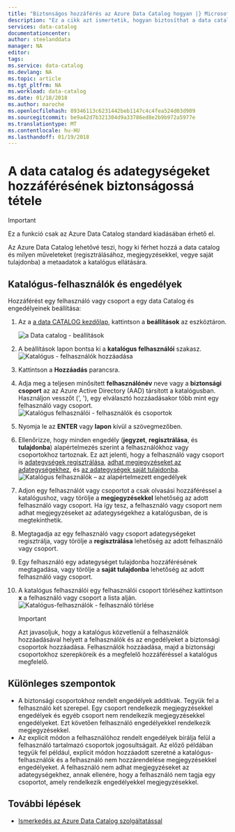```yaml
---
title: "Biztonságos hozzáférés az Azure Data Catalog hogyan |} Microsoft Docs"
description: "Ez a cikk azt ismertetik, hogyan biztosíthat a data catalog és az adategységeket."
services: data-catalog
documentationcenter: 
author: steelanddata
manager: NA
editor: 
tags: 
ms.service: data-catalog
ms.devlang: NA
ms.topic: article
ms.tgt_pltfrm: NA
ms.workload: data-catalog
ms.date: 01/18/2018
ms.author: maroche
ms.openlocfilehash: 89346113c6231442beb1147c4c4fea524d03d909
ms.sourcegitcommit: be9a42d7b321304d9a33786ed8e2b9b972a5977e
ms.translationtype: MT
ms.contentlocale: hu-HU
ms.lasthandoff: 01/19/2018
---
```

# <a name="how-to-secure-access-to-data-catalog-and-data-assets"></a>A data catalog és adategységeket hozzáférésének biztonságossá tétele
> [!IMPORTANT]
> Ez a funkció csak az Azure Data Catalog standard kiadásában érhető el.

Az Azure Data Catalog lehetővé teszi, hogy ki férhet hozzá a data catalog és milyen műveleteket (regisztrálásához, megjegyzésekkel, vegye saját tulajdonba) a metaadatok a katalógus ellátására. 

## <a name="catalog-users-and-permissions"></a>Katalógus-felhasználók és engedélyek
Hozzáférést egy felhasználó vagy csoport a egy data Catalog és engedélyeinek beállítása:

1. Az a [a data CATALOG kezdőlap](http://www.azuredatacatalog.com), kattintson a **beállítások** az eszköztáron.

    ![a Data catalog - beállítások](media/data-catalog-how-to-secure-catalog/data-catalog-settings.png)
2. A beállítások lapon bontsa ki a **katalógus felhasználói** szakasz.
    ![Katalógus - felhasználók hozzáadása](media/data-catalog-how-to-secure-catalog/data-catalog-add-button.png)
3. Kattintson a **Hozzáadás** parancsra.
4. Adja meg a teljesen minősített **felhasználónév** neve vagy a **biztonsági csoport** az az Azure Active Directory (AAD) társított a katalógusban. Használjon vesszőt (', '), egy elválasztó hozzáadásakor több mint egy felhasználó vagy csoport.
    ![Katalógus felhasználói - felhasználók és csoportok](media/data-catalog-how-to-secure-catalog/data-catalog-users-groups.png)
5. Nyomja le az **ENTER** vagy **lapon** kívül a szövegmezőben. 
6.  Ellenőrizze, hogy minden engedély (**jegyzet**, **regisztrálása**, és **tulajdonba**) alapértelmezés szerint a felhasználókhoz vagy csoportokhoz tartoznak. Ez azt jelenti, hogy a felhasználó vagy csoport is [adategységek regisztrálása]( data-catalog-how-to-register.md), [adhat megjegyzéseket az adategységekhez]( data-catalog-how-to-annotate.md), és [az adategységek saját tulajdonba]( data-catalog-how-to-manage.md). 
    ![Katalógus felhasználók – az alapértelmezett engedélyek](media/data-catalog-how-to-secure-catalog/data-catalog-default-permissions.png)
7.  Adjon egy felhasználót vagy csoportot a csak olvasási hozzáféréssel a katalógushoz, vagy törölje a **megjegyzésekkel** lehetőség az adott felhasználó vagy csoport. Ha így tesz, a felhasználó vagy csoport nem adhat megjegyzéseket az adategységekhez a katalógusban, de is megtekinthetik. 
8.  Megtagadja az egy felhasználó vagy csoport adategységeket regisztrálja, vagy törölje a **regisztrálása** lehetőség az adott felhasználó vagy csoport.
9.  Egy felhasználó egy adategységet tulajdonba hozzáférésének megtagadása, vagy törölje a **saját tulajdonba** lehetőség az adott felhasználó vagy csoport. 
10. A katalógus felhasználói egy felhasználói csoport törléséhez kattintson **x** a felhasználó vagy csoport a lista alján. 
    ![Katalógus-felhasználók - felhasználó törlése](media/data-catalog-how-to-secure-catalog/data-catalog-delete-user.png)

    > [!IMPORTANT]
    > Azt javasoljuk, hogy a katalógus közvetlenül a felhasználók hozzáadásával helyett a felhasználók és az engedélyeket a biztonsági csoportok hozzáadása. Felhasználók hozzáadása, majd a biztonsági csoportokhoz szerepköreik és a megfelelő hozzáféréssel a katalógus megfelelő.

## <a name="special-considerations"></a>Különleges szempontok

- A biztonsági csoportokhoz rendelt engedélyek additívak. Tegyük fel a felhasználó két szerepel. Egy csoport rendelkezik megjegyzésekkel engedélyek és egyéb csoport nem rendelkezik megjegyzésekkel engedélyeket. Ezt követően felhasználó engedélyekkel rendelkezik megjegyzésekkel. 
- Az explicit módon a felhasználóhoz rendelt engedélyek bírálja felül a felhasználó tartalmazó csoportok jogosultságait. Az előző példában tegyük fel például, explicit módon hozzáadott szeretné a katalógus-felhasználók és a felhasználó nem hozzárendelése megjegyzésekkel engedélyeket. A felhasználó nem adhat megjegyzéseket az adategységekhez, annak ellenére, hogy a felhasználó nem tagja egy csoportot, amely rendelkezik engedélyekkel megjegyzésekkel.

## <a name="next-steps"></a>További lépések
- [Ismerkedés az Azure Data Catalog szolgáltatással](data-catalog-get-started.md)

